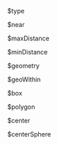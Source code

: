 $type

$near

$maxDistance

$minDistance

$geometry

$geoWithin

$box

$polygon

$center

$centerSphere

